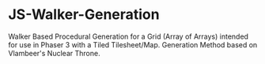 # JS-Walker-Generation
Walker Based Procedural Generation for a Grid (Array of Arrays) intended for use in Phaser 3 with a Tiled Tilesheet/Map. Generation Method based on Vlambeer's Nuclear Throne.
